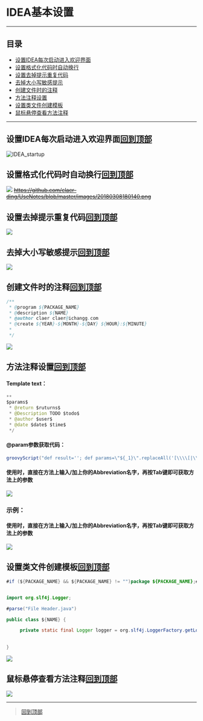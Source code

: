 # IDEA基本设置

****
## 目录
* [设置IDEA每次启动进入欢迎界面](#设置IDEA每次启动进入欢迎界面)
* [设置格式化代码时自动换行](#设置格式化代码时自动换行)
* [设置去掉提示重复代码](#设置去掉提示重复代码)
* [去掉大小写敏感提示](#去掉大小写敏感提示)
* [创建文件时的注释](#创建文件时的注释)
* [方法注释设置](#方法注释设置)
* [设置类文件创建模板](#设置类文件创建模板)
* [鼠标悬停查看方法注释](#鼠标悬停查看方法注释)
****
## 设置IDEA每次启动进入欢迎界面[回到顶部](#readme)
![IDEA_startup](https://github.com/claer-ding/UseNotes/blob/master/images/IDEA_startup.png)

## 设置格式化代码时自动换行[回到顶部](#readme)
![](https://github.com/claer-ding/UseNotes/blob/master/images/Line_breaks%3Dtrue.PNG)
~~https://github.com/claer-ding/UseNotes/blob/master/images/20180308180140.png~~

## 设置去掉提示重复代码[回到顶部](#readme)
![](https://github.com/claer-ding/UseNotes/blob/master/images/20180227175329.png)

## 去掉大小写敏感提示[回到顶部](#readme)
![](https://github.com/claer-ding/UseNotes/blob/master/images/IDEA%E5%8E%BB%E6%8E%89%E5%A4%A7%E5%B0%8F%E5%86%99%E5%8C%BA%E5%88%86%E6%8F%90%E7%A4%BA.png)

## 创建文件时的注释[回到顶部](#readme)
```java
/**
 * @program ${PACKAGE_NAME}
 * @description ${NAME}
 * @author claer claer@ichangg.com
 * @create ${YEAR}-${MONTH}-${DAY} ${HOUR}:${MINUTE}
 *
 */
```
![](https://github.com/claer-ding/UseNotes/blob/master/images/IDEA%E8%AE%BE%E7%BD%AE%E5%88%9B%E5%BB%BA%E6%96%87%E4%BB%B6%E6%97%B6%E7%9A%84%E6%B3%A8%E9%87%8A.png)

## 方法注释设置[回到顶部](#readme)
#### Template text：
```java
**
$params$
 * @return $ruturns$
 * @Description TODO $todo$ 
 * @author $user$
 * @date $date$ $time$
 */
```
#### @param参数获取代码：
```java
groovyScript("def result=''; def params=\"${_1}\".replaceAll('[\\\\[|\\\\]|\\\\s]', '').split(',').toList(); for(i = 0; i < params.size(); i++) {result+=' * @param ' + params[i]+'\\b'+ ((i < params.size() - 1) ? '\\n	' : '')}; return result", methodParameters())
```
#### 使用时，直接在方法上输入/加上你的Abbreviation名字，再按Tab键即可获取方法上的参数
![](https://github.com/claer-ding/UseNotes/blob/master/images/IDEA%E6%96%B9%E6%B3%95%E6%B3%A8%E9%87%8A%E8%AE%BE%E7%BD%AE.png)

### 示例：
#### 使用时，直接在方法上输入/加上你的Abbreviation名字，再按Tab键即可获取方法上的参数
![](https://github.com/claer-ding/UseNotes/blob/master/images/idea%E6%96%B9%E6%B3%95%E6%B3%A8%E9%87%8A%E7%A4%BA%E4%BE%8B.png)

## 设置类文件创建模板[回到顶部](#readme)
```java
#if (${PACKAGE_NAME} && ${PACKAGE_NAME} != "")package ${PACKAGE_NAME};#end


import org.slf4j.Logger;

#parse("File Header.java")

public class ${NAME} {

     private static final Logger logger = org.slf4j.LoggerFactory.getLogger(${NAME}.class);
     
     
}
```
![](https://github.com/claer-ding/UseNotes/blob/master/images/%E8%AE%BE%E7%BD%AE%E7%B1%BB%E6%96%87%E4%BB%B6%E5%88%9B%E5%BB%BA%E6%A8%A1%E6%9D%BF.png)


## 鼠标悬停查看方法注释[回到顶部](#readme)
![](https://github.com/claer-ding/UseNotes/blob/master/images/IDEA%E9%BC%A0%E6%A0%87%E6%82%AC%E5%81%9C%E6%9F%A5%E7%9C%8B%E6%96%B9%E6%B3%95%E6%B3%A8%E9%87%8A.png)


*******************
> [回到顶部](#readme)
